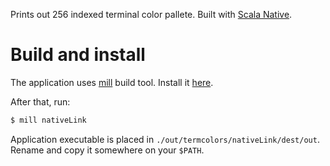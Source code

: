Prints out 256 indexed terminal color pallete. Built with [Scala Native](https://www.scala-native.org/en/latest/index.html).

# Build and install

The application uses [mill](https://www.lihaoyi.com/mill/index.html) build tool. Install it [here](https://www.lihaoyi.com/mill/index.html#installation).

After that, run:
```bash
$ mill nativeLink
```

Application executable is placed in `./out/termcolors/nativeLink/dest/out`.
Rename and copy it somewhere on your `$PATH`.
